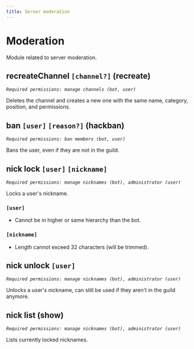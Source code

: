 ```yaml
---
title: Server moderation
---
```


# Moderation
Module related to server moderation.

## recreateChannel `[channel?]` (recreate)

_`Required permissions: manage channels (bot, user)`_

Deletes the channel and creates a new one with the same name, category, position, and permissions.

## ban `[user]` `[reason?]` (hackban)

_`Required permissions: ban members (bot, user)`_

Bans the user, even if they are not in the guild.

## nick lock `[user]` `[nickname]`

_`Required permissions: manage nicknames (bot), administrator (user)`_

Locks a user's nickname.

### `[user]`
* Cannot be in higher or same hierarchy than the bot.

### `[nickname]`
* Length cannot exceed 32 characters (will be trimmed). 

## nick unlock `[user]`

_`Required permissions: manage nicknames (bot), administrator (user)`_

Unlocks a user's nickname, can still be used if they aren't in the guild anymore.

## nick list (show)

_`Required permissions: manage nicknames (bot), administrator (user)`_

Lists currently locked nicknames.


